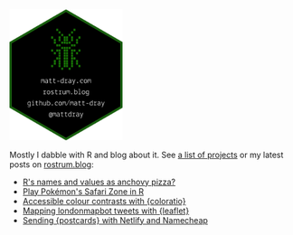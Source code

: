 <img src="https://raw.githubusercontent.com/matt-dray/stickers/master/output/business_hex.png" width=200>

Mostly I dabble with R and blog about it. See [a list of projects](https://github.com/matt-dray/projects/blob/main/README.md) or my latest posts on [rostrum.blog](https://www.rostrum.blog/):

<!-- BLOG-POST-LIST:START -->
- [R's names and values as anchovy pizza?](https://www.rostrum.blog/2021/01/28/adv-r-names/)
- [Play Pokémon's Safari Zone in R](https://www.rostrum.blog/2021/01/04/safar6/)
- [Accessible colour contrasts with {coloratio}](https://www.rostrum.blog/2020/12/30/coloratio/)
- [Mapping londonmapbot tweets with {leaflet}](https://www.rostrum.blog/2020/12/20/londonmapbot-leaflet/)
- [Sending {postcards} with Netlify and Namecheap](https://www.rostrum.blog/2020/12/08/postcard/)
<!-- BLOG-POST-LIST:END -->
